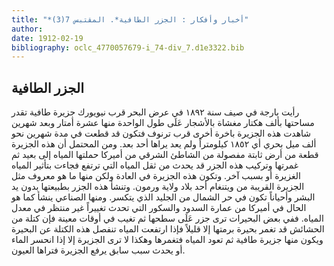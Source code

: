 ```yaml
---
title: "*أخبار وأفكار : الجزر الطافية*. المقتبس 7(3)"
author: 
date: 1912-02-19
bibliography: oclc_4770057679-i_74-div_7.d1e3322.bib
---
```




##  الجزر الطافية 


 رأيت بارجة في صيف سنة  ١٨٩٢  في عرض البحر قرب نيويورك جزيرة طافية تقدر مساحتها بألف هكتار مغشاة بالأشجار عَلَى طول الواحدة منها  عشرة  أمتار وبعد شهرين شاهدت هذه الجزيرة باخرة أخرى قرب ترنوف فتكون قد قطعت في مدة شهرين نحو  ألف  ميل بحري أي  ١٨٥٢  كيلومتراً ولم يعد يراها  أحد  بعد. ومن المحتمل أن هذه الجزيرة قطعة من أرض ثابتة مفصولة من الشاطئ الشرقي من أميركا حملتها المياه إلى بعيد ثم غمرتها وتركيب هذه الجزر قد يحدث من ثقل المياه التي ترتفع فجاءت بتأثير المياه الغزيرة أو بسبب آخر. وتكون هذه الجزيرة في العادة ولكن منها ما هو معروف مثل الجزيرة القريبة من ويتنغام  أحد  بلاد ولاية ورمون. وتنشأ هذه الجزر بطبيعتها بدون يد   البشر وأحياناً تكون في حر الشمال من الجليد الذي يتكسر. ومنها الصناعي ينشأ كما هو الحال في أميركا من عمارة السدود والسكور التي تحدث تغييراً غير منتظر في معدل المياه. ففي بعض البحيرات ترى جزر عَلَى سطحها ثم تغيب في أوقات معينة فإن كتلة من الحشائش قد تغمر بحيرة برمتها إلا قليلاً فإذا ارتفعت المياه تنفصل هذه الكتلة عن البحيرة ويكون منها جزيرة طافية ثم تعود المياه فتغمرها وهكذا لا ترى الجزيرة إلا إذا انحسر الماء أو يحدث سبب سابق يرفع الجزيرة فتراها العيون. 
